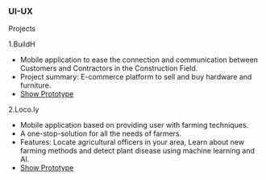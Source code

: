 ### UI-UX


Projects

1.BuildH
 * Mobile application to ease the connection and communication between Customers and Contractors in the Construction Field.
 * Project summary: E-commerce platform to sell and buy hardware and furniture.
 * [Show Prototype](https://www.figma.com/proto/PXSiyENzt16nAV1Wp2oaEU/BuildH?page-id=0%3A1&type=design&node-id=2-5&viewport=76%2C454%2C0.21&t=JT0I49n66YfCWjQg-1&scaling=scale-down&starting-point-node-id=2%3A3&mode=design)

2.Loco.ly
 * Mobile application based on providing user with farming techniques.
 * A one-stop-solution for all the needs of farmers.
 * Features: Locate agricultural officers in your area, Learn about new farming methods and detect plant disease using
machine learning and AI.
 * [Show Prototype](https://www.figma.com/proto/PXSiyENzt16nAV1Wp2oaEU/BuildH?page-id=0%3A1&type=design&node-id=2-5&viewport=76%2C454%2C0.21&t=JT0I49n66YfCWjQg-1&scaling=scale-down&starting-point-node-id=2%3A3&mode=design](https://www.figma.com/proto/DvVDgUTRJuoByymfS0xISf/loco.ly?page-id=0%3A1&type=design&node-id=1-6&viewport=-13530%2C-13923%2C0.22&t=8BP0yCUcz1FmTZUK-1&scaling=scale-down&starting-point-node-id=1%3A5&mode=design)https://www.figma.com/proto/DvVDgUTRJuoByymfS0xISf/loco.ly?page-id=0%3A1&type=design&node-id=1-6&viewport=-13530%2C-13923%2C0.22&t=8BP0yCUcz1FmTZUK-1&scaling=scale-down&starting-point-node-id=1%3A5&mode=design)
